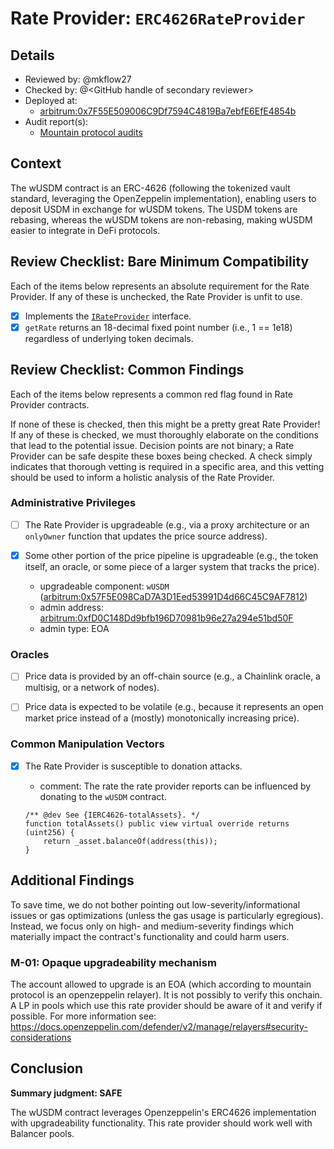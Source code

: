 # Rate Provider: `ERC4626RateProvider`

## Details
- Reviewed by: @mkflow27
- Checked by: @\<GitHub handle of secondary reviewer\>
- Deployed at:
    - [arbitrum:0x7F55E509006C9Df7594C4819Ba7ebfE6EfE4854b](https://arbiscan.io/address/0x7F55E509006C9Df7594C4819Ba7ebfE6EfE4854b#code)
- Audit report(s):
    - [Mountain protocol audits](https://docs.mountainprotocol.com/reference/security-resources)

## Context
The wUSDM contract is an ERC-4626 (following the tokenized vault standard, leveraging the OpenZeppelin implementation), enabling users to deposit USDM in exchange for wUSDM tokens. The USDM tokens are rebasing, whereas the wUSDM tokens are non-rebasing, making wUSDM easier to integrate in DeFi protocols.

## Review Checklist: Bare Minimum Compatibility
Each of the items below represents an absolute requirement for the Rate Provider. If any of these is unchecked, the Rate Provider is unfit to use.

- [x] Implements the [`IRateProvider`](https://github.com/balancer/balancer-v2-monorepo/blob/bc3b3fee6e13e01d2efe610ed8118fdb74dfc1f2/pkg/interfaces/contracts/pool-utils/IRateProvider.sol) interface.
- [x] `getRate` returns an 18-decimal fixed point number (i.e., 1 == 1e18) regardless of underlying token decimals.

## Review Checklist: Common Findings
Each of the items below represents a common red flag found in Rate Provider contracts.

If none of these is checked, then this might be a pretty great Rate Provider! If any of these is checked, we must thoroughly elaborate on the conditions that lead to the potential issue. Decision points are not binary; a Rate Provider can be safe despite these boxes being checked. A check simply indicates that thorough vetting is required in a specific area, and this vetting should be used to inform a holistic analysis of the Rate Provider.

### Administrative Privileges
- [ ] The Rate Provider is upgradeable (e.g., via a proxy architecture or an `onlyOwner` function that updates the price source address).

- [x] Some other portion of the price pipeline is upgradeable (e.g., the token itself, an oracle, or some piece of a larger system that tracks the price).
    - upgradeable component: `wUSDM` ([arbitrum:0x57F5E098CaD7A3D1Eed53991D4d66C45C9AF7812](https://arbiscan.io/address/0x57F5E098CaD7A3D1Eed53991D4d66C45C9AF7812#readProxyContract))
    - admin address: [arbitrum:0xfD0C148Dd9bfb196D70981b96e27a294e51bd50F](https://arbiscan.io/address/0xfD0C148Dd9bfb196D70981b96e27a294e51bd50F)
    - admin type: EOA


### Oracles
- [ ] Price data is provided by an off-chain source (e.g., a Chainlink oracle, a multisig, or a network of nodes).

- [ ] Price data is expected to be volatile (e.g., because it represents an open market price instead of a (mostly) monotonically increasing price).

### Common Manipulation Vectors
- [x] The Rate Provider is susceptible to donation attacks.
    - comment: The rate the rate provider reports can be influenced by donating to the `wUSDM` contract.
    ```solidity
    /** @dev See {IERC4626-totalAssets}. */
    function totalAssets() public view virtual override returns (uint256) {
        return _asset.balanceOf(address(this));
    }
    ```


## Additional Findings
To save time, we do not bother pointing out low-severity/informational issues or gas optimizations (unless the gas usage is particularly egregious). Instead, we focus only on high- and medium-severity findings which materially impact the contract's functionality and could harm users.

### M-01: Opaque upgradeability mechanism
The account allowed to upgrade is an EOA (which according to mountain protocol is an openzeppelin relayer). It is not possibly to verify this onchain. A LP in pools which use this rate provider should be aware of it and verify if possible. For more information see: https://docs.openzeppelin.com/defender/v2/manage/relayers#security-considerations



## Conclusion
**Summary judgment: SAFE**

The wUSDM contract leverages Openzeppelin's ERC4626 implementation with upgradeability functionality. This rate provider should work well with Balancer pools. 
